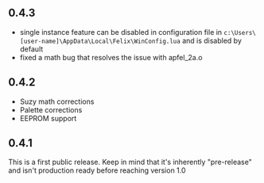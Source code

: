 
## 0.4.3

- single instance feature can be disabled in configuration file in `c:\Users\[user-name]\AppData\Local\Felix\WinConfig.lua` and is disabled by default
- fixed a math bug that resolves the issue with apfel_2a.o

## 0.4.2

- Suzy math corrections
- Palette corrections
- EEPROM support

## 0.4.1

This is a first public release.
Keep in mind that it's inherently "pre-release" and isn't production ready before reaching version 1.0
